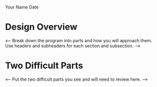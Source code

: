 Your Name
Date

# Design Overview
<-- Break down the program into parts and how you will approach them. Use headers and subheaders for each section and subsection. -->

# Two Difficult Parts
<-- Put the two difficult parts you see and will need to review here. -->
